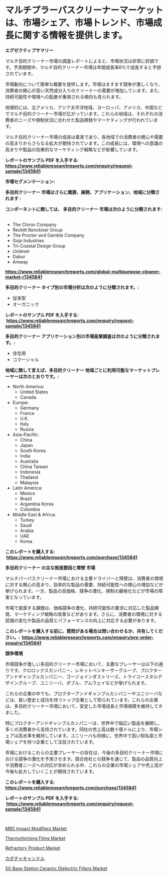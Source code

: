 <p><h1>マルチプラーパスクリーナーマーケットは、市場シェア、市場トレンド、市場成長に関する情報を提供します。</h1></p><p><strong>エグゼクティブサマリー</strong></p>
<p><p>マルチ目的クリーナー市場の調査レポートによると、市場状況は非常に好調です。予測期間中、マルチ目的クリーナー市場は年間成長率6%で成長すると予想されています。</p><p>市場動向について簡単な概要を提供します。市場はますます競争が激しくなり、消費者の関心が高い天然成分入りのクリーナーの需要が増加しています。また、持続可能性や環境への配慮が重視される傾向も見られます。</p><p>地理的には、北アメリカ、アジア太平洋地域、ヨーロッパ、アメリカ、中国などでマルチ目的クリーナー市場が広がっています。これらの地域は、それぞれの消費者のニーズや規制状況に合わせた製品開発やマーケティングが行われています。</p><p>マルチ目的クリーナー市場の成長は着実であり、各地域での消費者の関心や需要の高まりからさらなる拡大が期待されています。この成長には、環境への意識の高まりや製品の効果的なマーケティング戦略などが影響しています。</p></p>
<p><strong>レポートのサンプル PDF を入手する: <a href="https://www.reliableresearchreports.com/enquiry/request-sample/1345841">https://www.reliableresearchreports.com/enquiry/request-sample/1345841</a></strong></p>
<p><strong>市場セグメンテーション:</strong></p>
<p><strong> 多目的クリーナー 市場はさらに概要、展開、アプリケーション、地域に分類されます :</strong></p>
<p><strong>コンポーネントに関しては、 多目的クリーナー 市場は次のように分類されます: &nbsp;</strong></p>
<p><ul><li>The Clorox Company</li><li>Reckitt Benckiser Group</li><li>The Procter and Gamble Company</li><li>Gojo Industries</li><li>Tri-Coastal Design Group</li><li>Unilever</li><li>Dabur</li><li>Amway</li></ul></p>
<p><strong><a href="https://www.reliableresearchreports.com/global-multipurpose-cleaner-market-r1345841">https://www.reliableresearchreports.com/global-multipurpose-cleaner-market-r1345841</a></strong></p>
<p><strong> 多目的クリーナー タイプ別の市場分析は次のように分類されます。:</strong></p>
<p><ul><li>従来型</li><li>オーガニック</li></ul></p>
<p><strong>レポートのサンプル PDF を入手する: &nbsp;<a href="https://www.reliableresearchreports.com/enquiry/request-sample/1345841">https://www.reliableresearchreports.com/enquiry/request-sample/1345841</a></strong></p>
<p><strong> 多目的クリーナー アプリケーション別の市場産業調査は次のように分類されます。:</strong></p>
<p><ul><li>住宅用</li><li>コマーシャル</li></ul></p>
<p><strong>地域に関して言えば、多目的クリーナー 地域ごとに利用可能なマーケットプレーヤーは次のとおりです。:</strong></p>
<p><ul>
    <li>
        North America:
        <ul>
            <li>United States</li>
            <li>Canada</li>
        </ul>
    </li>
    <li>
        Europe:
        <ul>
            <li>Germany</li>
            <li>France</li>
            <li>U.K.</li>
            <li>Italy</li>
            <li>Russia</li>
        </ul>
    </li>
    <li>
        Asia-Pacific:
        <ul>
            <li>China</li>
            <li>Japan</li>
            <li>South Korea</li>
            <li>India</li>
            <li>Australia</li>
            <li>China Taiwan</li>
            <li>Indonesia</li>
            <li>Thailand</li>
            <li>Malaysia</li>
        </ul>
    </li>
    <li>
        Latin America:
        <ul>
            <li>Mexico</li>
            <li>Brazil</li>
            <li>Argentina Korea</li>
            <li>Colombia</li>
        </ul>
    </li>
    <li>
        Middle East & Africa:
        <ul>
            <li>Turkey</li>
            <li>Saudi</li>
            <li>Arabia</li>
            <li>UAE</li>
            <li>Korea</li>
        </ul>
    </li>
    </ul></p>
<p><strong>このレポートを購入する: &nbsp;<a href="https://www.reliableresearchreports.com/purchase/1345841">https://www.reliableresearchreports.com/purchase/1345841</a></strong></p>
<p><strong>多目的クリーナー の主な推進要因と障壁 市場</strong></p>
<p><p>マルチパーパスクリーナー市場における主要ドライバーと障壁は、消費者の環境に対する関心の高まり、効率的な製品の需要、持続可能性への関心の増加などが挙げられます。一方、製品の高価格、競争の激化、規制の厳格化などが市場の障害となっています。</p><p>市場で直面する課題は、価格競争の激化、持続可能性の要求に対応した製品開発、マーケティング戦略の改善などがあります。さらに、消費者の環境に対する認識の変化や製品の品質とパフォーマンスの向上に対応する必要があります。</p></p>
<p><strong>このレポートを購入する前に、質問がある場合は問い合わせるか、共有してください。:&nbsp; <a href="https://www.reliableresearchreports.com/enquiry/pre-order-enquiry/1345841">https://www.reliableresearchreports.com/enquiry/pre-order-enquiry/1345841</a></strong></p>
<p><strong>競争環境</strong></p>
<p><p>市場競争が激しい多目的クリーナー市場において、主要なプレーヤーは以下の通りです。クロロックスカンパニー、レキットベンキーザーグループ、プロクターアンドギャンブルカンパニー、ゴージョインダストリーズ、トライコースタルデザイングループ、ユニリーバ、ダブル、アムウェイなどが挙げられます。</p><p>これらの企業の中でも、プロクターアンドギャンブルカンパニーやユニリーバなどは、長い歴史と成功を持つトップ企業として知られています。これらの企業は、多目的クリーナー市場において、安定した市場成長と市場規模を維持してきました。</p><p>特にプロクターアンドギャンブルカンパニーは、世界中で幅広い製品を展開し、多くの消費者から支持されています。同社の売上高は数十億ドルに上り、市場シェアは高水準を維持しています。ユニリーバも同様に、世界中で高い知名度と市場シェアを持つ企業として注目されています。</p><p>市場におけるこれらの主要プレーヤーの存在は、今後の多目的クリーナー市場における競争の激化を予測させます。競合他社との競争を通じて、製品の品質向上や消費者ニーズへの対応が求められる中、これらの企業の市場シェアや売上高が今後も拡大していくことが期待されています。</p></p>
<p><strong>このレポートを購入する: &nbsp; <a href="https://www.reliableresearchreports.com/purchase/1345841">https://www.reliableresearchreports.com/purchase/1345841</a></strong></p>
<p><strong>レポートのサンプル PDF を入手する: &nbsp;<a href="https://www.reliableresearchreports.com/enquiry/request-sample/1345841">https://www.reliableresearchreports.com/enquiry/request-sample/1345841</a></strong><strong></strong></p>
<p>&nbsp;</p>
<p><p><a href="https://natural-crush-b99.notion.site/MBS-Impact-Modifiers-Market-Size-and-Growth-Market-Segmentation-Regional-and-Country-Breakdowns-a-6d8785422a354aeeb19dfca90f89d9fc">MBS Impact Modifiers Market</a></p><p><a href="https://issuu.com/reportprime-2/docs/thermoforming-films-market-size-2030.pptx">Thermoforming Films Market</a></p><p><a href="https://issuu.com/reportprime-2/docs/refractory-product-market-size-2030.pptx">Refractory Product Market</a></p><p><a href="https://github.com/LeanneBruen2023/Market-Research-Report-List-1/blob/main/342634020485.md">カボチャキャンドル</a></p><p><a href="https://github.com/Krish2023na/Market-Research-Report-List-3/blob/main/5g-base-station-ceramic-dielectric-filters-market.md">5G Base Station Ceramic Dielectric Filters Market</a></p></p>
